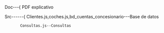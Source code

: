 Doc---{ PDF explicativo


Src------{ Clientes.js,coches.js,bd_cuentas_concesionario---Base de datos
	
           Consultas.js--Consultas

